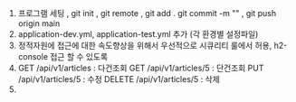 1. 프로그램 세팅 , git init , git remote , git add . git commit -m "" , git push origin main
2. application-dev.yml, application-test.yml 추가 (각 환경별 설정파일)
3. 정적자원에 접근에 대한 속도향상을 위해서 우선적으로 시큐리티 룰에서 허용, h2-console 접근 할 수 있도록 
4. GET /api/v1/articles : 다건조회
   GET /api/v1/articles/5 : 단건조회
   PUT /api/v1/articles/5 : 수정
   DELETE /api/v1/articles/5 : 삭제
5. 